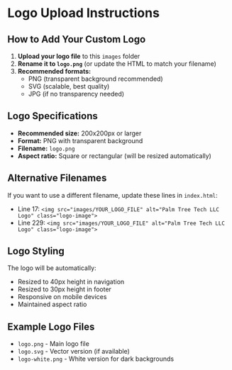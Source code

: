 # Logo Upload Instructions

## How to Add Your Custom Logo

1. **Upload your logo file** to this `images` folder
2. **Rename it to `logo.png`** (or update the HTML to match your filename)
3. **Recommended formats:**
   - PNG (transparent background recommended)
   - SVG (scalable, best quality)
   - JPG (if no transparency needed)

## Logo Specifications

- **Recommended size:** 200x200px or larger
- **Format:** PNG with transparent background
- **Filename:** `logo.png`
- **Aspect ratio:** Square or rectangular (will be resized automatically)

## Alternative Filenames

If you want to use a different filename, update these lines in `index.html`:
- Line 17: `<img src="images/YOUR_LOGO_FILE" alt="Palm Tree Tech LLC Logo" class="logo-image">`
- Line 229: `<img src="images/YOUR_LOGO_FILE" alt="Palm Tree Tech LLC Logo" class="logo-image">`

## Logo Styling

The logo will be automatically:
- Resized to 40px height in navigation
- Resized to 30px height in footer
- Responsive on mobile devices
- Maintained aspect ratio

## Example Logo Files

- `logo.png` - Main logo file
- `logo.svg` - Vector version (if available)
- `logo-white.png` - White version for dark backgrounds